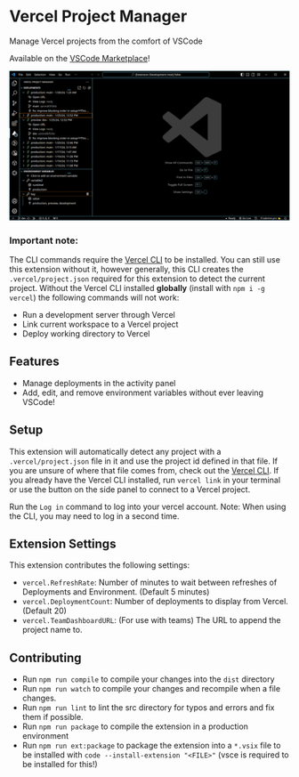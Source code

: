 # Vercel Project Manager

Manage Vercel projects from the comfort of VSCode

Available on the [VSCode Marketplace](https://marketplace.visualstudio.com/items?itemName=AaronDill.vercel-project-manager-vscode)!

![Image of side panel](side-panel-screenshot.png)

### Important note:

The CLI commands require the [Vercel CLI](https://vercel.com/docs/cli) to be installed. You can still use this extension without it, however generally, this CLI creates the `.vercel/project.json` required for this extension to detect the current project.
Without the Vercel CLI installed **globally** (install with `npm i -g vercel`) the following commands will not work:

- Run a development server through Vercel
- Link current workspace to a Vercel project
- Deploy working directory to Vercel

## Features

- Manage deployments in the activity panel
- Add, edit, and remove environment variables without ever leaving VSCode!

## Setup

This extension will automatically detect any project with a `.vercel/project.json` file in it and use the project id defined in that file. If you are unsure of where that file comes from, check out the [Vercel CLI](https://vercel.com/docs/cli).
If you already have the Vercel CLI installed, run `vercel link` in your terminal or use the button on the side panel to connect to a Vercel project.

Run the `Log in` command to log into your vercel account.
Note: When using the CLI, you may need to log in a second time.

## Extension Settings

This extension contributes the following settings:

- `vercel.RefreshRate`: Number of minutes to wait between refreshes of Deployments and Environment. (Default 5 minutes)
- `vercel.DeploymentCount`: Number of deployments to display from Vercel. (Default 20)
- `vercel.TeamDashboardURL`: (For use with teams) The URL to append the project name to.

## Contributing

- Run `npm run compile` to compile your changes into the `dist` directory
- Run `npm run watch` to compile your changes and recompile when a file changes.
- Run `npm run lint` to lint the src directory for typos and errors and fix them if possible.
- Run `npm run package` to compile the extension in a production environment
- Run `npm run ext:package` to package the extension into a `*.vsix` file to be installed with `code --install-extension "<FILE>"` (vsce is required to be installed for this!)
